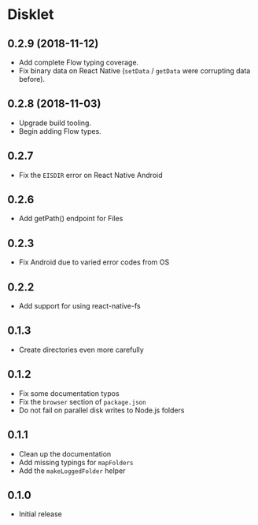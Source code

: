 # Disklet

## 0.2.9 (2018-11-12)

* Add complete Flow typing coverage.
* Fix binary data on React Native (`setData` / `getData` were corrupting data before).

## 0.2.8 (2018-11-03)

* Upgrade build tooling.
* Begin adding Flow types.

## 0.2.7

* Fix the `EISDIR` error on React Native Android

## 0.2.6

* Add getPath() endpoint for Files

## 0.2.3

* Fix Android due to varied error codes from OS

## 0.2.2

* Add support for using react-native-fs

## 0.1.3

* Create directories even more carefully

## 0.1.2

* Fix some documentation typos
* Fix the `browser` section of `package.json`
* Do not fail on parallel disk writes to Node.js folders

## 0.1.1

* Clean up the documentation
* Add missing typings for `mapFolders`
* Add the `makeLoggedFolder` helper

## 0.1.0

* Initial release
